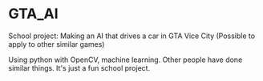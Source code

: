 # GTA_AI
School project: Making an AI that drives a car in GTA Vice City (Possible to apply to other similar games)

Using python with OpenCV, machine learning. Other people have done similar things. It's just a fun school project.
